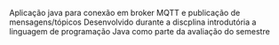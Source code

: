 Aplicação java para conexão em broker MQTT e publicação de mensagens/tópicos
Desenvolvido durante a discplina introdutória a linguagem de programação Java como parte da avaliação do semestre
